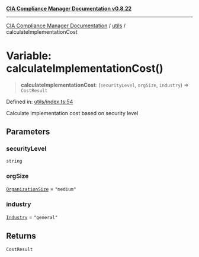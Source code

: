 [**CIA Compliance Manager Documentation v0.8.22**](../../README.md)

***

[CIA Compliance Manager Documentation](../../modules.md) / [utils](../README.md) / calculateImplementationCost

# Variable: calculateImplementationCost()

> **calculateImplementationCost**: (`securityLevel`, `orgSize`, `industry`) => `CostResult`

Defined in: [utils/index.ts:54](https://github.com/Hack23/cia-compliance-manager/blob/5eebba14bef5523072dd8c486c1cd0c7c18766fc/src/utils/index.ts#L54)

Calculate implementation cost based on security level

## Parameters

### securityLevel

`string`

### orgSize

[`OrganizationSize`](../costCalculationUtils/type-aliases/OrganizationSize.md) = `"medium"`

### industry

[`Industry`](../costCalculationUtils/type-aliases/Industry.md) = `"general"`

## Returns

`CostResult`
